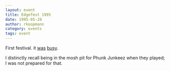 ```yaml
---
layout: event
title: Edgefest 1995
date: 1995-05-28
author: rkoopmann
category: events
tags: event
---
```


First festival. it [was](https://www.setlist.fm/festival/1995/edgefest-1995-6bd6265e.html) [busy](https://www.last.fm/festival/4095526+Edgefest/).

I distinctly recall being in the mosh pit for Phunk Junkeez when they played; I was not prepared for that.
